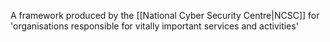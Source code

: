 A framework produced by the [[National Cyber Security Centre|NCSC]] for 'organisations responsible for vitally important services and activities'